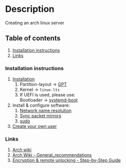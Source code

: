 # Description

Creating an arch linux server

## Table of contents

1. [Installation instructions](#installation-instructions)
2. [Links](#links)

### Installation instructions

1. [Installation](https://wiki.archlinux.org/index.php/Installation_guide)
   1. Partition-layout -> [GPT](https://wiki.archlinux.org/index.php/Partitioning#UEFI/GPT_layout_example)
   2. Kernel -> `linux-lts`
   3. If UEFI is used, please use:  
      Bootloader -> [systemd-boot](https://wiki.archlinux.org/index.php/Systemd-boot)
2. Install & configure software:
   1. [Network name resolution](https://wiki.archlinux.org/index.php/Systemd-resolved)
   2. [Sync packet mirrors](https://wiki.archlinux.org/index.php/Reflector)
   3. [sudo](https://wiki.archlinux.org/index.php/sudo)
3. [Create your own user](https://wiki.archlinux.org/index.php/Users_and_groups#User_management)

### Links

1. [Arch wiki](https://wiki.archlinux.org/)
2. [Arch Wiki - General_recommendations](https://wiki.archlinux.org/title/General_recommendations)
3. [Encryption & remote unlocking - Step-by-Step Guide](https://github.com/random-archer/mkinitcpio-systemd-tool/wiki/Case%3A-Complete-BTRFS-Setup-%28step-by-step%29)
